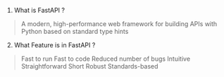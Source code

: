 1. What is FastAPI ?

> A modern, high-performance web framework for building APIs with Python based on standard type hints

2. What Feature is in FastAPI ?

> Fast to run
> Fast to code
> Reduced number of bugs
> Intuitive
> Straightforward
> Short
> Robust
> Standards-based